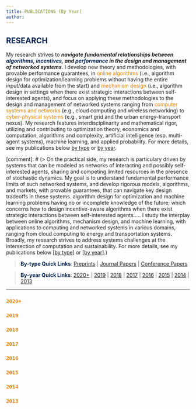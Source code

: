 ```yaml
---
title: PUBLICATIONS (By Year)
author:
--- 
```


>
## <span style="color:#00204E"> RESEARCH </span>

> 
My research strives to _**navigate fundamental relationships between <span style="color:#00204e">algorithms</span>, <span style="color:#00204e">incentives</span>, and <span style="color:#00204e">performance</span> in the design and management of networked systems**_. I develop new theory and methodologies, with provable performance guarantees, in <span style="color:#E78100">online algorithms</span> (i.e., algorithm design for optimization/learning problems without having the entire input/data available from the start) and <span style="color:#E78100">mechanism design</span> (i.e., algorithm design in settings when there exist strategic interactions between self-interested agents), and focus on applying these methodologies to the design and management of networked systems ranging from <span style="color:#E78100">computer systems and networks</span> (e.g., cloud computing and wireless networking)  to <span style="color:#E78100">cyber-physical systems</span> (e.g., smart grid and the urban energy-transport nexus). My research features interdisciplinarity and mathematical rigor, utilizing and contributing to optimization theory, economics  and computation, algorithms and complexity, artificial intelligence (esp. multi-agent systems), machine learning, and applied probability. For more details, see my publications below [by type](/publications_type) or [by year](/publications_year).

[comment]: # (> On the practical side, my research is particulary driven by systems that can be modeled as networks of interacting and possibly self-interested agents, sharing and competing limited resources in the presence of stochastic dynamics. My goal is to understand fundamental performance limits of such networked systems, and develop rigorous models, algorithms, and markets, with provable guarantees, that can navigate key design tradeoffs in these systems.  algorithm design for optimization and machine learning problems having no or incomplete knowledge of the future; which concerns how to design incentive-aware algorithms when there exist strategic interactions between self-interested agents..... I study the interplay between online algorithms, mechanism design, and machine learning, with applications to computing and networked systems in various domains, ranging from cloud computing to energy and transportation systems. Broadly, my research strives to  address systems challenges at the intersection of computation and sustainability. For more details, see my publications below [[by type]](/publications_type) or [[by year]](/publications_year).)


> <span style="color:#00204E">**By-type Quick Links**</span>: [Preprints](/publications_type/#preprints) | [Journal Papers](/publications_type/#journal) | [Conference Papers](/publications_type/#conference)

> <span style="color:#00204E">**By-year Quick Links**</span>: [2020+](/publications_year/#2020) | [2019](/publications_year/#2019) | [2018](/publications_year/#2018) | [2017](/publications_year/#2017) | [2016](/publications_year/#2016) | [2015](/publications_year/#2015) | [2014](/publications_year/#2014) | [2013](/publications_year/#2013)




---

### <a id="2020"></a> <span style="color:#E78100">`2020+`</span>
<ul class=circle>
        <script>
            var i;
            for (i = 0; i < papers_full.length; i++) {
                if (papers_full[i].year == "2020") {
                    document.write("<li class=paper>");
                    printPaper(papers_full[i], "g");
                    document.write("</li>");
                }
            }
        </script>
</ul>


### <a id="2019"></a> <a id="2020"></a> <span style="color:#E78100">`2019`</span>
<ul class=circle>
        <script>
            var i;
            for (i = 0; i < papers_full.length; i++) {
                if (papers_full[i].year == "2019") {
                    document.write("<li class=paper>");
                    printPaper(papers_full[i], "g");
                    document.write("</li>");
                }
            }
        </script>
</ul>


### <a id="2018"></a> <a id="2020"></a> <span style="color:#E78100">`2018`</span>
<ul class=circle>
        <script>
            var i;
            for (i = 0; i < papers_full.length; i++) {
                if (papers_full[i].year == "2018") {
                    document.write("<li class=paper>");
                    printPaper(papers_full[i], "g");
                    document.write("</li>");
                }
            }
        </script>
</ul>


### <a id="2017"></a> <a id="2020"></a> <span style="color:#E78100">`2017`</span>
<ul class=circle>
        <script>
            var i;
            for (i = 0; i < papers_full.length; i++) {
                if (papers_full[i].year == "2017") {
                    document.write("<li class=paper>");
                    printPaper(papers_full[i], "g");
                    document.write("</li>");
                }
            }
        </script>
</ul>


### <a id="2016"></a> <a id="2020"></a> <span style="color:#E78100">`2016`</span>
<ul class=circle>
        <script>
            var i;
            for (i = 0; i < papers_full.length; i++) {
                if (papers_full[i].year == "2016") {
                    document.write("<li class=paper>");
                    printPaper(papers_full[i], "g");
                    document.write("</li>");
                }
            }
        </script>
</ul>


### <a id="2015"></a> <a id="2020"></a> <span style="color:#E78100">`2015`</span>
<ul class=circle>
        <script>
            var i;
            for (i = 0; i < papers_full.length; i++) {
                if (papers_full[i].year == "2015") {
                    document.write("<li class=paper>");
                    printPaper(papers_full[i], "g");
                    document.write("</li>");
                }
            }
        </script>
</ul>



### <a id="2014"></a> <a id="2020"></a> <span style="color:#E78100">`2014`</span>
<ul class=circle>
        <script>
            var i;
            for (i = 0; i < papers_full.length; i++) {
                if (papers_full[i].year == "2014") {
                    document.write("<li class=paper>");
                    printPaper(papers_full[i], "g");
                    document.write("</li>");
                }
            }
        </script>
</ul>


### <a id="2013"></a> <a id="2020"></a> <span style="color:#E78100">`2013`</span>
<ul class=circle>
        <script>
            var i;
            for (i = 0; i < papers_full.length; i++) {
                if (papers_full[i].year == "2013") {
                    document.write("<li class=paper>");
                    printPaper(papers_full[i], "g");
                    document.write("</li>");
                }
            }
        </script>
</ul>